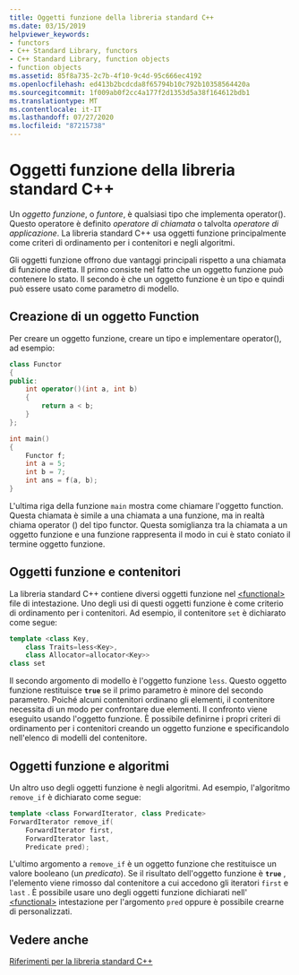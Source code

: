 ```yaml
---
title: Oggetti funzione della libreria standard C++
ms.date: 03/15/2019
helpviewer_keywords:
- functors
- C++ Standard Library, functors
- C++ Standard Library, function objects
- function objects
ms.assetid: 85f8a735-2c7b-4f10-9c4d-95c666ec4192
ms.openlocfilehash: ed413b2bcdcda8f65794b10c792b10358564420a
ms.sourcegitcommit: 1f009ab0f2cc4a177f2d1353d5a38f164612bdb1
ms.translationtype: MT
ms.contentlocale: it-IT
ms.lasthandoff: 07/27/2020
ms.locfileid: "87215738"
---
```

# <a name="function-objects-in-the-c-standard-library"></a>Oggetti funzione della libreria standard C++

Un *oggetto funzione*, o *funtore*, è qualsiasi tipo che implementa operator(). Questo operatore è definito *operatore di chiamata* o talvolta *operatore di applicazione*. La libreria standard C++ usa oggetti funzione principalmente come criteri di ordinamento per i contenitori e negli algoritmi.

Gli oggetti funzione offrono due vantaggi principali rispetto a una chiamata di funzione diretta. Il primo consiste nel fatto che un oggetto funzione può contenere lo stato. Il secondo è che un oggetto funzione è un tipo e quindi può essere usato come parametro di modello.

## <a name="creating-a-function-object"></a>Creazione di un oggetto Function

Per creare un oggetto funzione, creare un tipo e implementare operator(), ad esempio:

```cpp
class Functor
{
public:
    int operator()(int a, int b)
    {
        return a < b;
    }
};

int main()
{
    Functor f;
    int a = 5;
    int b = 7;
    int ans = f(a, b);
}
```

L'ultima riga della funzione `main` mostra come chiamare l'oggetto function. Questa chiamata è simile a una chiamata a una funzione, ma in realtà chiama operator () del tipo functor. Questa somiglianza tra la chiamata a un oggetto funzione e una funzione rappresenta il modo in cui è stato coniato il termine oggetto funzione.

## <a name="function-objects-and-containers"></a>Oggetti funzione e contenitori

La libreria standard C++ contiene diversi oggetti funzione nel [\<functional>](../standard-library/functional.md) file di intestazione. Uno degli usi di questi oggetti funzione è come criterio di ordinamento per i contenitori. Ad esempio, il contenitore `set` è dichiarato come segue:

```cpp
template <class Key,
    class Traits=less<Key>,
    class Allocator=allocator<Key>>
class set
```

Il secondo argomento di modello è l'oggetto funzione `less`. Questo oggetto funzione restituisce **`true`** se il primo parametro è minore del secondo parametro. Poiché alcuni contenitori ordinano gli elementi, il contenitore necessita di un modo per confrontare due elementi. Il confronto viene eseguito usando l'oggetto funzione. È possibile definirne i propri criteri di ordinamento per i contenitori creando un oggetto funzione e specificandolo nell'elenco di modelli del contenitore.

## <a name="function-objects-and-algorithms"></a>Oggetti funzione e algoritmi

Un altro uso degli oggetti funzione è negli algoritmi. Ad esempio, l'algoritmo `remove_if` è dichiarato come segue:

```cpp
template <class ForwardIterator, class Predicate>
ForwardIterator remove_if(
    ForwardIterator first,
    ForwardIterator last,
    Predicate pred);
```

L'ultimo argomento a `remove_if` è un oggetto funzione che restituisce un valore booleano (un *predicato*). Se il risultato dell'oggetto funzione è **`true`** , l'elemento viene rimosso dal contenitore a cui accedono gli iteratori `first` e `last` . È possibile usare uno degli oggetti funzione dichiarati nell' [\<functional>](../standard-library/functional.md) intestazione per l'argomento `pred` oppure è possibile crearne di personalizzati.

## <a name="see-also"></a>Vedere anche

[Riferimenti per la libreria standard C++](../standard-library/cpp-standard-library-reference.md)
